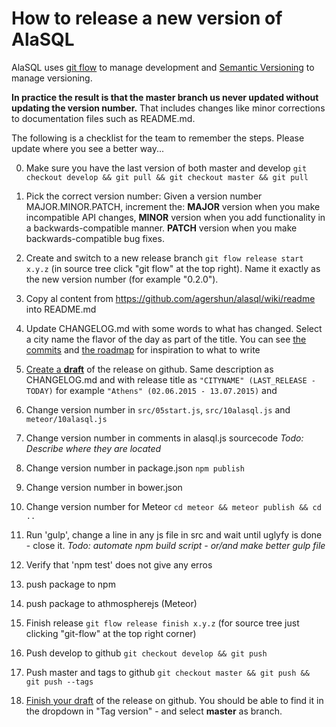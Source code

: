 # How to release a new version of AlaSQL

AlaSQL uses [git flow](http://danielkummer.github.io/git-flow-cheatsheet/) to manage development and [Semantic Versioning](http://semver.org) to manage versioning. 

**In practice the result is that the master branch us never updated without updating the version number.**
That includes changes like minor corrections to documentation files such as README.md. 

The following is a checklist for the team to remember the steps. Please update where you see a better way...


0. Make sure you have the last version of both master and develop `git checkout develop && git pull && git checkout master && git pull`
    
0. Pick the correct version number: Given a version number MAJOR.MINOR.PATCH, increment the: **MAJOR** version when you make incompatible API changes, **MINOR** version when you add functionality in a backwards-compatible manner. **PATCH** version when you make backwards-compatible bug fixes.

0. Create and switch to a new release branch `git flow release start x.y.z` (in source tree click "git flow" at the top right). Name it exactly as the new version number (for example "0.2.0"). 

0. Copy al content from https://github.com/agershun/alasql/wiki/readme into README.md
0. Update CHANGELOG.md with some words to what has changed. Select a city name the flavor of the day as part of the title. You can see [the commits](https://github.com/agershun/alasql/commits/) and [the roadmap](https://trello.com/b/qxz65pVi/alasql-roadmap) for inspiration to what to write

0. [Create a **draft**](https://github.com/agershun/alasql/releases/new) of the release on github. Same description as CHANGELOG.md and with release title as `"CITYNAME" (LAST_RELEASE - TODAY)` for example `"Athens" (02.06.2015 - 13.07.2015)` and 

0. Change version number in `src/05start.js`, `src/10alasql.js` and `meteor/10alasql.js`

0. Change version number in comments in alasql.js sourcecode _Todo: Describe where they are located_ 

0. Change version number in package.json `npm publish` 

0. Change version number in bower.json

0. Change version number for Meteor `cd meteor && meteor publish && cd ..` 

0. Run 'gulp', change a line in any js file in src and wait until uglyfy is done - close it. _Todo: automate npm build script - or/and make better gulp file_ 

0. Verify that 'npm test' does not give any erros

0. push package to npm

0. push package to athmospherejs (Meteor)

0. Finish release `git flow release finish x.y.z` (for source tree just clicking "git-flow" at the top right corner)

0. Push develop to github `git checkout develop && git push`

0. Push master and tags to github `git checkout master && git push && git push --tags`

0. [Finish your draft](https://github.com/agershun/alasql/releases/) of the release on github. You should be able to find it in the dropdown in "Tag version" - and select **master** as branch.







